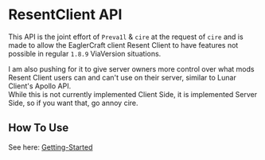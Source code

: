 # ResentClient API

This API is the joint effort of `Preva1l` & `cire` at the request of `cire`
and is made to allow the EaglerCraft client Resent Client to have features not possible in regular `1.8.9` ViaVersion situations.


I am also pushing for it to give server owners more control over what mods Resent Client users can and can't use on their server, similar to Lunar Client's Apollo API.<br/>
While this is not currently implemented Client Side, it is implemented Server Side, so if you want that, go annoy cire.


## How To Use
See here: [Getting-Started](docs/Getting-Started.md)